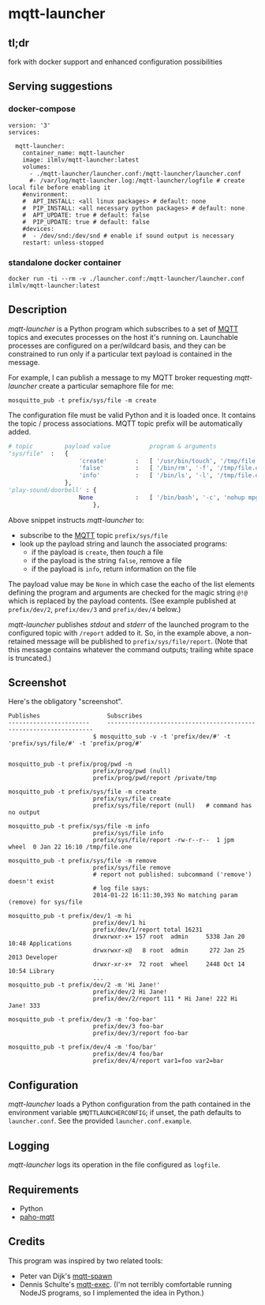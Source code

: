 # mqtt-launcher

## tl;dr
fork with docker support and enhanced configuration possibilities

## Serving suggestions

### docker-compose
```
version: '3'
services:

  mqtt-launcher:
    container_name: mqtt-launcher
    image: ilmlv/mqtt-launcher:latest
    volumes:
      - ./mqtt-launcher/launcher.conf:/mqtt-launcher/launcher.conf
      #- /var/log/mqtt-launcher.log:/mqtt-launcher/logfile # create local file before enabling it
    #environment:
    #  APT_INSTALL: <all linux packages> # default: none
    #  PIP_INSTALL: <all necessary python packages> # default: none
    #  APT_UPDATE: true # default: false
    #  PIP_UPDATE: true # default: false
    #devices:
    #  - /dev/snd:/dev/snd # enable if sound output is necessary
    restart: unless-stopped
```

### standalone docker container

```
docker run -ti --rm -v ./launcher.conf:/mqtt-launcher/launcher.conf ilmlv/mqtt-launcher:latest
```

## Description

_mqtt-launcher_ is a Python program which subscribes to a set of [MQTT] topics
and executes processes on the host it's running on. Launchable processes are
configured on a per/wildcard basis, and they can be constrained to run only if
a particular text payload is contained in the message.

For example, I can publish a message to my MQTT broker requesting _mqtt-launcher_ 
create a particular semaphore file for me:

```
mosquitto_pub -t prefix/sys/file -m create
```

The configuration file must be valid Python and it is loaded once. It contains
the topic / process associations. MQTT topic prefix will be automatically added.

```python
# topic         payload value           program & arguments
"sys/file"  :   {
                    'create'        :   [ '/usr/bin/touch', '/tmp/file.one' ],
                    'false'         :   [ '/bin/rm', '-f', '/tmp/file.one'    ],
                    'info'          :   [ '/bin/ls', '-l', '/tmp/file.one' ],
                },
'play-sound/doorbell' : {
                    None            :   [ '/bin/bash', '-c', 'nohup mpg123 -q -f -2000 /mqtt-launcher/files/doorbell.mp3 &>/dev/null &' ],
                        },
```

Above snippet instructs _mqtt-launcher_ to:

* subscribe to the [MQTT] topic `prefix/sys/file`
* look up the payload string and launch the associated programs:
  * if the payload is `create`, then _touch_ a file
  * if the payload is the string `false`, remove a file
  * if the payload is `info`, return information on the file

The payload value may be `None` in which case the eacho of the list elements
defining the program and arguments are checked for the magic string `@!@` which
is replaced by the payload contents. (See example published at `prefix/dev/2`, `prefix/dev/3` and `prefix/dev/4` below.)

_mqtt-launcher_ publishes _stdout_ and _stderr_ of the launched program
to the configured topic with `/report` added to it. So, in the example
above, a non-retained message will be published to `prefix/sys/file/report`.
(Note that this message contains whatever the command outputs; trailing
white space is truncated.)

## Screenshot

Here's the obligatory "screenshot".

```
Publishes					Subscribes
-----------------------		------------------------------------------------------------------
						$ mosquitto_sub -v -t 'prefix/dev/#' -t 'prefix/sys/file/#' -t 'prefix/prog/#' 


mosquitto_pub -t prefix/prog/pwd -n
						prefix/prog/pwd (null)
						prefix/prog/pwd/report /private/tmp

mosquitto_pub -t prefix/sys/file -m create
						prefix/sys/file create
						prefix/sys/file/report (null)	# command has no output

mosquitto_pub -t prefix/sys/file -m info
						prefix/sys/file info
						prefix/sys/file/report -rw-r--r--  1 jpm  wheel  0 Jan 22 16:10 /tmp/file.one

mosquitto_pub -t prefix/sys/file -m remove
						prefix/sys/file remove
						# report not published: subcommand ('remove') doesn't exist
						# log file says:
						2014-01-22 16:11:30,393 No matching param (remove) for sys/file

mosquitto_pub -t prefix/dev/1 -m hi
						prefix/dev/1 hi
						prefix/dev/1/report total 16231
						drwxrwxr-x+ 157 root  admin     5338 Jan 20 10:48 Applications
						drwxrwxr-x@   8 root  admin      272 Jan 25  2013 Developer
						drwxr-xr-x+  72 root  wheel     2448 Oct 14 10:54 Library
						...
mosquitto_pub -t prefix/dev/2 -m 'Hi Jane!'
						prefix/dev/2 Hi Jane!
						prefix/dev/2/report 111 * Hi Jane! 222 Hi Jane! 333

mosquitto_pub -t prefix/dev/3 -m 'foo-bar'
						prefix/dev/3 foo-bar
						prefix/dev/3/report foo-bar

mosquitto_pub -t prefix/dev/4 -m 'foo/bar'
						prefix/dev/4 foo/bar
						prefix/dev/4/report var1=foo var2=bar
```

## Configuration

_mqtt-launcher_ loads a Python configuration from the path contained in
the environment variable `$MQTTLAUNCHERCONFIG`; if unset, the path
defaults to `launcher.conf`. See the provided `launcher.conf.example`.

## Logging

_mqtt-launcher_ logs its operation in the file configured as `logfile`.

## Requirements

* Python
* [paho-mqtt](https://pypi.python.org/pypi/paho-mqtt/1.3.1)


## Credits

This program was inspired by two related tools:
* Peter van Dijk's [mqtt-spawn](https://github.com/PowerDNS/mqtt-spawn)
* Dennis Schulte's [mqtt-exec](https://github.com/denschu/mqtt-exec). (I'm not terribly comfortable running NodeJS programs, so I implemented the idea in Python.)

 [MQTT]: http://mqtt.org
